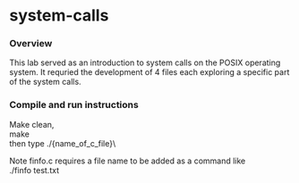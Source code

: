 # system-calls

### Overview
This lab served as an introduction to system calls on the POSIX operating system. It requried the development of 4 files each exploring a specific part of the system calls.

### Compile and run instructions
Make clean,\
make\
then type ./{name_of_c_file}\

Note finfo.c requires a file name to be added as a command like\
./finfo test.txt

